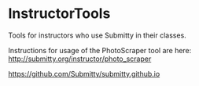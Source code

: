 # InstructorTools
Tools for instructors who use Submitty in their classes.

Instructions for usage of the PhotoScraper tool are here:
http://submitty.org/instructor/photo_scraper

https://github.com/Submitty/submitty.github.io